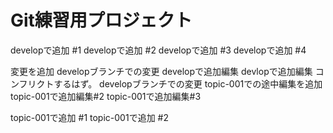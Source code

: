# Git練習用プロジェクト

developで追加 #1
developで追加 #2
developで追加 #3
developで追加 #4

変更を追加
developブランチでの変更 developで追加編集
devlopで追加編集 コンフリクトするはず。
developブランチでの変更
topic-001での途中編集を追加
topic-001で追加編集#2
topic-001で追加編集#3

topic-001で追加 #1
topic-001で追加 #2
